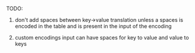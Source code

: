 TODO:

1. don't add spaces between key->value translation unless a spaces
    is encoded in the table and is present in the input of the encoding

2. custom encodings input can have spaces for key to value and value to keys

